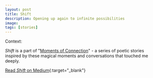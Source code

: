 ```yaml
---
layout: post
title: Shift
description: Opening up again to infinite possibilities
image:
tags: [stories]
---
```


Context: 

*Shift* is a part of "[Moments of Connection](/moments-of-connection)" - a series of poetic stories inspired by these magical moments and conversations that touched me deeply.

[Read *Shift* on Medium](https://medium.com/@michal.korzonek/shift-7bbfa40defe2){:target="_blank"}